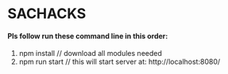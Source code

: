 # SACHACKS

#### Pls follow run these command line in this order:

1. npm install   // download all modules needed
2. npm run start // this will start server at: http://localhost:8080/
